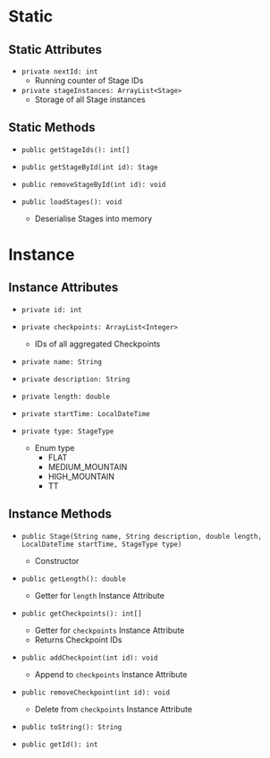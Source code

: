# Static
## Static Attributes
- `private nextId: int`
	- Running counter of Stage IDs
- `private stageInstances: ArrayList<Stage>`
	- Storage of all Stage instances
## Static Methods
- `public getStageIds(): int[]`

- `public getStageById(int id): Stage`
- `public removeStageById(int id): void`

- `public loadStages(): void`
	- Deserialise Stages into memory
# Instance
## Instance Attributes
- `private id: int`
- `private checkpoints: ArrayList<Integer>`
	- IDs of all aggregated Checkpoints

- `private name: String`
- `private description: String`
- `private length: double`
- `private startTime: LocalDateTime`
- `private type: StageType`
	- Enum type
		- FLAT
		- MEDIUM_MOUNTAIN
		- HIGH_MOUNTAIN
		- TT
## Instance Methods
- `public Stage(String name, String description, double length, LocalDateTime startTime, StageType type)`
	- Constructor

- `public getLength(): double`
	- Getter for `length` Instance Attribute

- `public getCheckpoints(): int[]`
	- Getter for `checkpoints` Instance Attribute
	- Returns Checkpoint IDs
- `public addCheckpoint(int id): void`
	- Append to `checkpoints` Instance Attribute
- `public removeCheckpoint(int id): void`
	- Delete from `checkpoints` Instance Attribute

- `public toString(): String`
- `public getId(): int`